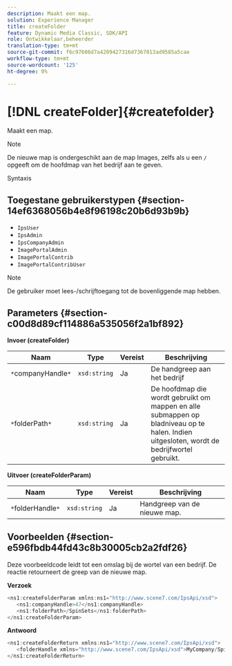 ```yaml
---
description: Maakt een map.
solution: Experience Manager
title: createFolder
feature: Dynamic Media Classic, SDK/API
role: Ontwikkelaar,beheerder
translation-type: tm+mt
source-git-commit: f6c97606d7a4209427316d7367013ad9585a5cae
workflow-type: tm+mt
source-wordcount: '125'
ht-degree: 0%

---
```



# [!DNL createFolder]{#createfolder}

Maakt een map.

>[!NOTE]
>
>De nieuwe map is ondergeschikt aan de map Images, zelfs als u een `/` opgeeft om de hoofdmap van het bedrijf aan te geven.

Syntaxis

## Toegestane gebruikerstypen {#section-14ef6368056b4e8f96198c20b6d93b9b}

* `IpsUser`
* `IpsAdmin`
* `IpsCompanyAdmin`
* `ImagePortalAdmin`
* `ImagePortalContrib`
* `ImagePortalContribUser`

>[!NOTE]
>
>De gebruiker moet lees-/schrijftoegang tot de bovenliggende map hebben.

## Parameters {#section-c00d8d89cf114886a535056f2a1bf892}

**Invoer (createFolder)**

| Naam | Type | Vereist | Beschrijving |
|---|---|---|---|
| `*`companyHandle`*` | `xsd:string` | Ja | De handgreep aan het bedrijf |
| `*`folderPath`*` | `xsd:string` | Ja | De hoofdmap die wordt gebruikt om mappen en alle submappen op bladniveau op te halen. Indien uitgesloten, wordt de bedrijfwortel gebruikt. |

**Uitvoer (createFolderParam)**

| Naam | Type | Vereist | Beschrijving |
|---|---|---|---|
| `*`folderHandle`*` | `xsd:string` | Ja | Handgreep van de nieuwe map. |

## Voorbeelden {#section-e596fbdb44fd43c8b30005cb2a2fdf26}

Deze voorbeeldcode leidt tot een omslag bij de wortel van een bedrijf. De reactie retourneert de greep van de nieuwe map.

**Verzoek**

```java
<ns1:createFolderParam xmlns:ns1="http://www.scene7.com/IpsApi/xsd">
   <ns1:companyHandle>47</ns1:companyHandle>
   <ns1:folderPath>/SpinSets</ns1:folderPath>
</ns1:createFolderParam>
```

**Antwoord**

```java
<ns1:createFolderReturn xmlns:ns1="http://www.scene7.com/IpsApi/xsd">
   <folderHandle xmlns="http://www.scene7.com/IpsApi/xsd">MyCompany/SpinSets/</folderHandle>
</ns1:createFolderReturn>
```

